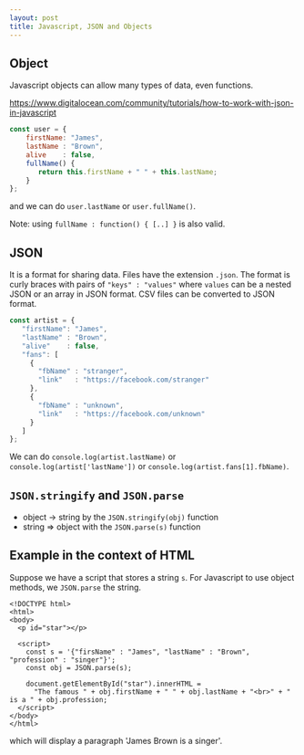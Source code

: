 ```yaml
---
layout: post
title: Javascript, JSON and Objects
---
```



## Object

Javascript objects can allow many types of data, even functions.

https://www.digitalocean.com/community/tutorials/how-to-work-with-json-in-javascript


```javascript
const user = {
    firstName: "James",
    lastName : "Brown",
    alive    : false,
    fullName() {
       return this.firstName + " " + this.lastName;
    }
};

```
and we can do `user.lastName`  or `user.fullName()`.

Note: using `fullName : function() { [..] }` is also valid.

 ## JSON
 It is a format for sharing data. Files have the extension `.json`. The format is curly braces with pairs of `"keys" : "values"` where `values`  can be a nested 
 JSON or an array in JSON format. 
 CSV files can be converted to JSON format.
 
 ```javascript
 const artist = {
    "firstName": "James",
    "lastName" : "Brown",
    "alive"    : false,
    "fans": [
      {
        "fbName" : "stranger",
        "link"   : "https://facebook.com/stranger"
      },
      {
        "fbName" : "unknown",
        "link"   : "https://facebook.com/unknown"
      }
    ]
};
 ```
 We can do  `console.log(artist.lastName)` or `console.log(artist['lastName'])` or `console.log(artist.fans[1].fbName)`.
 
 ## `JSON.stringify`  and `JSON.parse`
 
 - object -> string by the `JSON.stringify(obj)` function
 - string =>  object     with the `JSON.parse(s)` function
 
## Example in the context of HTML

Suppose we have a script that stores a string `s`. For Javascript to use object methods, we `JSON.parse`  the string.
```
<!DOCTYPE html>
<html>
<body>
  <p id="star"></p>

  <script>
    const s = '{"firsName" : "James", "lastName" : "Brown", "profession" : "singer"}';
    const obj = JSON.parse(s);
    
    document.getElementById("star").innerHTML =
      "The famous " + obj.firstName + " " + obj.lastName + "<br>" + " is a " + obj.profession;
  </script>
</body>
</html>

```
which will  display a paragraph  'James Brown is a singer'.
